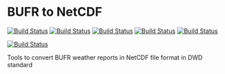 # BUFR to NetCDF

[![Build Status](https://badges.herokuapp.com/travis/ARPA-SIMC/bufr2netcdf?branch=master&env=DOCKER_IMAGE=centos:7&label=centos7)](https://travis-ci.org/ARPA-SIMC/bufr2netcdf)
[![Build Status](https://badges.herokuapp.com/travis/ARPA-SIMC/bufr2netcdf?branch=master&env=DOCKER_IMAGE=centos:8&label=centos8)](https://travis-ci.org/ARPA-SIMC/bufr2netcdf)
[![Build Status](https://badges.herokuapp.com/travis/ARPA-SIMC/bufr2netcdf?branch=master&env=DOCKER_IMAGE=fedora:32&label=fedora32)](https://travis-ci.org/ARPA-SIMC/bufr2netcdf)
[![Build Status](https://badges.herokuapp.com/travis/ARPA-SIMC/bufr2netcdf?branch=master&env=DOCKER_IMAGE=fedora:33&label=fedora33)](https://travis-ci.org/ARPA-SIMC/bufr2netcdf)
[![Build Status](https://badges.herokuapp.com/travis/ARPA-SIMC/bufr2netcdf?branch=master&env=DOCKER_IMAGE=fedora:rawhide&label=fedorarawhide)](https://travis-ci.org/ARPA-SIMC/bufr2netcdf)

[![Build Status](https://copr.fedorainfracloud.org/coprs/simc/stable/package/bufr2netcdf/status_image/last_build.png)](https://copr.fedorainfracloud.org/coprs/simc/stable/package/bufr2netcdf/)


Tools to convert BUFR weather reports in NetCDF file format in DWD standard
